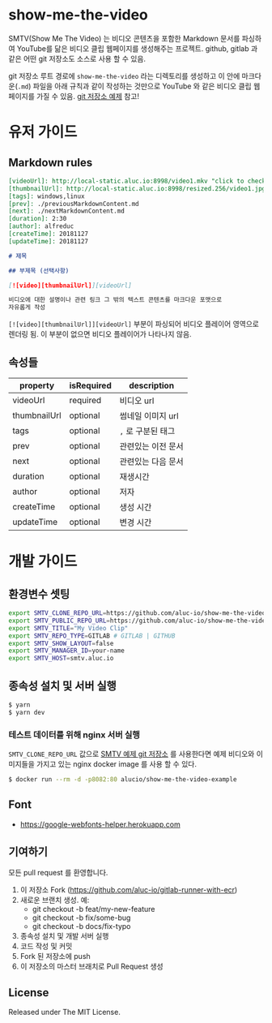 # show-me-the-video
SMTV(Show Me The Video) 는 비디오 콘텐츠을 포함한 Markdown 문서를 파싱하여
YouTube를 닮은 비디오 클립 웹페이지를 생성해주는 프로젝트. github, gitlab 과
같은 어떤 git 저장소도 소스로 사용 할 수 있음.

git 저장소 루트 경로에 `show-me-the-video` 라는 디렉토리를 생성하고 이 안에
마크다운(`.md`) 파일을 아래 규칙과 같이 작성하는 것만으로 YouTube 와 같은
비디오 클립 웹페이지를 가질 수 있음. [git 저장소 예제][smtv_example] 참고!

# 유저 가이드

## Markdown rules

```markdown
[videoUrl]: http://local-static.aluc.io:8998/video1.mkv "click to checkout"
[thumbnailUrl]: http://local-static.aluc.io:8998/resized.256/video1.jpg
[tags]: windows,linux
[prev]: ./previousMarkdownContent.md
[next]: ./nextMarkdownContent.md
[duration]: 2:30
[author]: alfreduc
[createTime]: 20181127
[updateTime]: 20181127

# 제목

## 부제목 (선택사항)

[![video][thumbnailUrl]][videoUrl]

비디오에 대한 설명이나 관련 링크 그 밖의 텍스트 콘텐츠를 마크다운 포맷으로
자유롭게 작성
```

`[![video][thumbnailUrl]][videoUrl]` 부분이 파싱되어 비디오 플레이어 영역으로
렌더링 됨. 이 부분이 없으면 비디오 플레이어가 나타나지 않음.

## 속성들

| property     | isRequired | description                        |
|----------    |----------- |----------------------------------- |
| videoUrl     |   required | 비디오 url                         |
| thumbnailUrl |   optional | 썸네일 이미지 url                  |
| tags         |   optional | `,` 로 구분된 태그                 |
| prev         |   optional | 관련있는 이전 문서                 |
| next         |   optional | 관련있는 다음 문서                 |
| duration     |   optional | 재생시간                           |
| author       |   optional | 저자                               |
| createTime   |   optional | 생성 시간                          |
| updateTime   |   optional | 변경 시간                          |

# 개발 가이드

## 환경변수 셋팅

```sh
export SMTV_CLONE_REPO_URL=https://github.com/aluc-io/show-me-the-video-example.git
export SMTV_PUBLIC_REPO_URL=https://github.com/aluc-io/show-me-the-video-example
export SMTV_TITLE="My Video Clip"
export SMTV_REPO_TYPE=GITLAB # GITLAB | GITHUB
export SMTV_SHOW_LAYOUT=false
export SMTV_MANAGER_ID=your-name
export SMTV_HOST=smtv.aluc.io
```

## 종속성 설치 및 서버 실행

```sh
$ yarn
$ yarn dev
```

### 테스트 데이터를 위해 nginx 서버 실행
`SMTV_CLONE_REPO_URL` 값으로 [SMTV 예제 git 저장소][smtv_example] 를 사용한다면
예제 비디오와 이미지들을 가지고 있는 nginx docker image 를 사용 할 수 있다.

```sh
$ docker run --rm -d -p8082:80 alucio/show-me-the-video-example
```

## Font
- https://google-webfonts-helper.herokuapp.com

## 기여하기
모든 pull request 를 환영합니다.

1. 이 저장소 Fork (https://github.com/aluc-io/gitlab-runner-with-ecr)
1. 새로운 브랜치 생성. 예:
    - git checkout -b feat/my-new-feature
    - git checkout -b fix/some-bug
    - git checkout -b docs/fix-typo
1. 종속성 설치 및 개발 서버 실행
1. 코드 작성 및 커밋
1. Fork 된 저장소에 push
1. 이 저장소의 마스터 브래치로 Pull Request 생성

## License
Released under The MIT License.

[smtv_example]: https://github.com/aluc-io/show-me-the-video-example

